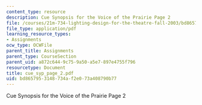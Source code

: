 ```yaml
---
content_type: resource
description: Cue Synopsis for the Voice of the Prairie Page 2
file: /courses/21m-734-lighting-design-for-the-theatre-fall-2003/bd8657953148734af2e073a408790b77_cue_syp_page_2.pdf
file_type: application/pdf
learning_resource_types:
- Assignments
ocw_type: OCWFile
parent_title: Assignments
parent_type: CourseSection
parent_uid: a872c644-9c75-9a50-a5e7-897e4755f796
resourcetype: Document
title: cue_syp_page_2.pdf
uid: bd865795-3148-734a-f2e0-73a408790b77
---
```

Cue Synopsis for the Voice of the Prairie Page 2

